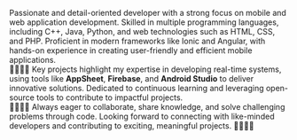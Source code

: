 Passionate and detail-oriented developer with a strong focus on mobile and web application development. Skilled in multiple programming languages, including C++, Java, Python, and web technologies such as HTML, CSS, and PHP. Proficient in modern frameworks like Ionic and Angular, with hands-on experience in creating user-friendly and efficient mobile applications.  
👨‍💻👨‍💻
Key projects highlight my expertise in developing real-time systems, using tools like **AppSheet**, **Firebase**, and **Android Studio** to deliver innovative solutions. Dedicated to continuous learning and leveraging open-source tools to contribute to impactful projects.  
👨‍💻👨‍💻
Always eager to collaborate, share knowledge, and solve challenging problems through code. Looking forward to connecting with like-minded developers and contributing to exciting, meaningful projects.
👨‍💻👨‍💻
